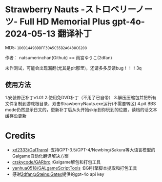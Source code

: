 # Strawberry Nauts -ストロベリーノーツ- Full HD Memorial Plus gpt-4o-2024-05-13 翻译补丁

MD5: `1D0D14498DBFF3DA5C55B2A0438C6208`

作者： natsumerinchan(Github) == 雨宮ゆうこ(2dfan)

未作测试，可能会出现漏翻(尤其是pit那里)，还请多多反馈bug！！！3q

## 使用方法
1.安装修正补丁v1.01
2.使用免DVD补丁（不用了已自带）
3.解压压缩包并把所有文件复制到游戏根目录，双击StrawberryNauts.exe运行(不需要转区)
4.pit BBS mode仍然显示日文的，更新补丁后从头开始skip到你玩到的位置，读档的话文本缓存没更新

# Credits

- [xd2333/GalTransl](https://github.com/xd2333/GalTransl.git) :支持GPT-3.5/GPT-4/Newbing/Sakura等大语言模型的Galgame自动化翻译解决方案
- [crskycode/GARbro](https://github.com/crskycode/GARbro) :Galgame解包和打包工具
- [yanhua0518/GALgameScriptTools](https://github.com/yanhua0518/GALgameScriptTools) :BGI引擎脚本提取和打包工具
- 感谢[2dfan@Steins;Gatex](https://2dfan.com/users/357723)提供的gpt-4o api key
